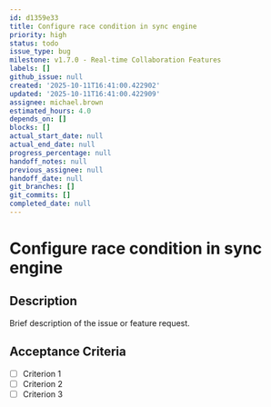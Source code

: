 ```yaml
---
id: d1359e33
title: Configure race condition in sync engine
priority: high
status: todo
issue_type: bug
milestone: v1.7.0 - Real-time Collaboration Features
labels: []
github_issue: null
created: '2025-10-11T16:41:00.422902'
updated: '2025-10-11T16:41:00.422909'
assignee: michael.brown
estimated_hours: 4.0
depends_on: []
blocks: []
actual_start_date: null
actual_end_date: null
progress_percentage: null
handoff_notes: null
previous_assignee: null
handoff_date: null
git_branches: []
git_commits: []
completed_date: null
---
```


# Configure race condition in sync engine

## Description

Brief description of the issue or feature request.

## Acceptance Criteria

- [ ] Criterion 1
- [ ] Criterion 2
- [ ] Criterion 3